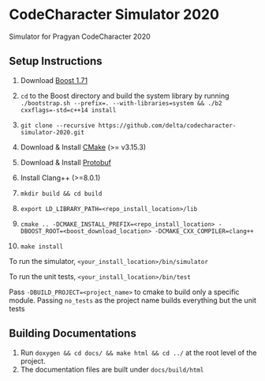 # CodeCharacter Simulator 2020
Simulator for Pragyan CodeCharacter 2020

## Setup Instructions

1. Download [Boost 1.71](https://www.boost.org/users/history/version_1_71_0.html)

2. `cd` to the Boost directory and build the system library by running `./bootstrap.sh --prefix=. --with-libraries=system && ./b2 cxxflags=-std=c++14 install`

3. `git clone --recursive https://github.com/delta/codecharacter-simulator-2020.git`

4. Download & Install [CMake](https://cmake.org/install/) (>= v3.15.3)

5. Download & Install [Protobuf](https://github.com/protocolbuffers/protobuf/blob/master/src/README.md)

6. Install Clang++ (>=8.0.1)

7. `mkdir build && cd build`

8. `export LD_LIBRARY_PATH=<repo_install_location>/lib`

9. `cmake .. -DCMAKE_INSTALL_PREFIX=<repo_install_location> -DBOOST_ROOT=<boost_download_location> -DCMAKE_CXX_COMPILER=clang++`

10. `make install`


To run the simulator, `<your_install_location>/bin/simulator`

To run the unit tests, `<your_install_location>/bin/test`

Pass `-DBUILD_PROJECT=<project_name>` to cmake to build only a specific module. Passing `no_tests` as the project name builds everything but the unit tests

## Building Documentations

1. Run `doxygen && cd docs/ && make html && cd ../` at the root level of the project.
2. The documentation files are built under `docs/build/html`
